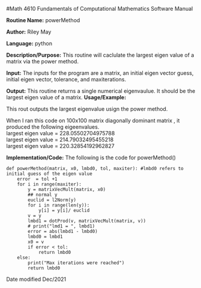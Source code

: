 #Math 4610 Fundamentals of Computational Mathematics Software Manual


**Routine Name:**           powerMethod

**Author:** Riley May

**Language:** python

**Description/Purpose:** This routine will caclulate the largest eigen value of a matrix via the  power method. 

**Input:** The inputs for the program are a matrix, an initial eigen vector guess, initial eigen vector, tolerance, and maxiterations. 

**Output:** This routine returns a single numerical eigenvaulue. It should be the largest eigen value of a matrix. 
**Usage/Example:**

This rout outputs the largest eigenvalue usign the power method. 

When I ran this code on 100x100 matrix diagonally dominant matrix , it produced the following eigeenvalues.           
    largest eigen value =  228.05502704975788              
    largest eigen value =  214.79032495455218                                  
    largest eigen value =  220.32854192962827                                

**Implementation/Code:** The following is the code for powerMethod()

    def powerMethod(matrix, x0, lmbd0, tol, maxiter): #lmbd0 refers to initial guess of the eigen value
        error  = tol +1
        for i in range(maxiter):
            y = matrixVecMult(matrix, x0)
            ## normal y
            euclid = l2Norm(y)
            for i in range(len(y)):
                y[i] = y[i]/ euclid
            v = y
            lmbd1 = dotProd(v, matrixVecMult(matrix, v))
            # print("lmd1 = ", lmbd1)
            error = abs(lmbd1 - lmbd0)
            lmbd0 = lmbd1
            x0 = v
            if error < tol:
                return lmbd0
        else:
            print("Max iterations were reached")
            return lmbd0

Date modified Dec/2021
